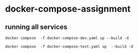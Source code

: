 # docker-compose-assignment

## running all services

```shell
docker compose  -f docker-compose-dev.yaml up --build -d
```

```shell
docker compose  -f docker-compose-test.yaml up  --build -d 
```